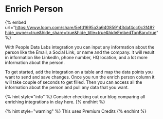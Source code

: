 # Enrich Person

{% embed url="https://www.loom.com/share/5efd1695a3a640859143daf4cc0c3f48?hide_owner=true&hide_share=true&hide_title=true&hideEmbedTopBar=true" %}

With People Data Labs integration you can input any information about the person like the Email, a Social Link, or name and the company. It will result in information like LinkedIn, phone number, HQ location, and a lot more information about the person.&#x20;

To get started, add the integration on a table and map the data points you want to send and save changes. Once you run the enrich person column it will take couple of seconds to get filled. Then you can access all the information about the person and pull any data that you want.

{% hint style="info" %}
Consider checking out our blog comparing all enriching integrations in clay here.
{% endhint %}

{% hint style="warning" %}
This uses Premium Credits
{% endhint %}
